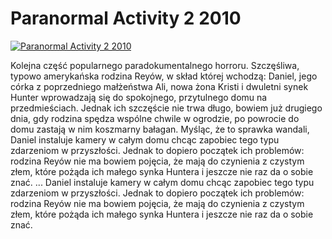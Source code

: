 Paranormal Activity 2 2010 
=============
[![Paranormal Activity 2 2010 ](http://vidos.pl/images/player.gif)](http://vidos.pl/paranormal-activity-2-2010)

 Kolejna część popularnego paradokumentalnego horroru. Szczęśliwa, typowo amerykańska rodzina Reyów, w skład której wchodzą: Daniel, jego córka z poprzedniego małżeństwa Ali, nowa żona Kristi i dwuletni synek Hunter wprowadzają się do spokojnego, przytulnego domu na przedmieściach. Jednak ich szczęście nie trwa długo, bowiem już drugiego dnia, gdy rodzina spędza wspólne chwile w ogrodzie, po powrocie do domu zastają w nim koszmarny bałagan. Myśląc, że to sprawka wandali, Daniel instaluje kamery w całym domu chcąc zapobiec tego typu zdarzeniom w przyszłości. Jednak to dopiero początek ich problemów: rodzina Reyów nie ma bowiem pojęcia, że mają do czynienia z czystym złem, które pożąda ich małego synka Huntera i jeszcze nie raz da o sobie znać.   ... Daniel instaluje kamery w całym domu chcąc zapobiec tego typu zdarzeniom w przyszłości. Jednak to dopiero początek ich problemów: rodzina Reyów nie ma bowiem pojęcia, że mają do czynienia z czystym złem, które pożąda ich małego synka Huntera i jeszcze nie raz da o sobie znać.
